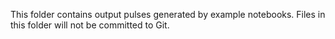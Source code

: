 
This folder contains output pulses generated by example notebooks. 
Files in this folder will not be committed to Git. 